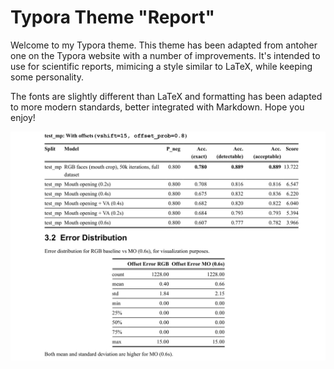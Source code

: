 # Typora Theme "Report"

Welcome to my Typora theme. This theme has been adapted from antoher one on the Typora website with a number of improvements. It's intended to use for scientific reports, mimicing a style similar to LaTeX, while keeping some personality.

The fonts are slightly different than LaTeX and formatting has been adapted to more modern standards, better integrated with Markdown. Hope you enjoy!

![preview](./report/preview.png)

